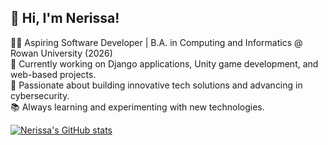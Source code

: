 <!--Basic Bio Profile-->

## 👋 Hi, I'm Nerissa!

👨‍💻 Aspiring Software Developer | B.A. in Computing and Informatics @ Rowan University (2026)</br>
📍 Currently working on Django applications, Unity game development, and web-based projects.</br>
🚀 Passionate about building innovative tech solutions and advancing in cybersecurity.</br>
📚 Always learning and experimenting with new technologies.</br>

<!--Github stats -->
[![Nerissa's GitHub stats](https://github-readme-stats.vercel.app/api?username=neribautista&count_private=true&show_icons=true&theme=nightowl&hide_rank=false)](https://github.com/neribautista/github-readme-stats)



